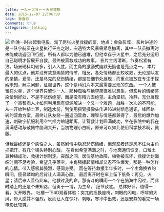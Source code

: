 ```yaml
---
title: 一人一世界－－火星救援
date: 2015-12-07 22:06:08
tags: 看看影
comments: true
categories: talking
---
```

![](http://cdn.monniya.com/the-martian-0.jpg)
昨晚一时兴起看电影，淘了两张火星救援的票，地点：金象影城。
影片讲述的是一队宇航员在火星执行任务之时，突遇特大风暴需紧急撤离，其中一队员撤离时未能成功返回飞行舱，所有人都以为他已遇难，但他幸存于火星中，之后充分运用自己聪明才智展开自救，最终被营救成功的故事。<!--more-->
影片主线清晰，节奏松紧有致。场景硬科幻较多，引人入胜，而主角的激励式幽默无疑也是亮点之一。
本片最大的优点，他并没有故意煽情的情节，相反，各处情绪都比较收敛，无论是队友的亲情，爱情，还是马克的悲伤情绪，都是在细节处展现；而重点被放在专注于探索未知，解决问题，征服世界，这个是科幻片本来最需要呈现的东西。
一个人被留在火星，这个世界只留你一人，那种孤独与绝望简直难以想象，但影片的情绪渲染恰到好处，不是不悲伤绝望，而是没有精力去绝望。主角坚韧，冷静，充分展现了一个高智商人才如何利用现有资源解决一个又一个难题，战胜一次次的不可能，从一开始种植土豆，制造水份，到使用摇臂摄像头传递16进制信息通讯，峰回路转的营救方案，最终让队友绕一圈返回营救，理智与情感都兼得了，最后的爆炸加速，刺破宇航服利用空气推力缩短距离，让营救计划圆满成功，坐在影院中的我在满满感动与敬佩中脑洞大开，当初物理小白啊，原来可以如此使用科学技术啊，佩服。

但我最终还是个感性之人，虽然剧情中隐忍悲伤情绪，但观影者还是忍不住为主角捏把汗，有几个镜头特别心酸。
在看似希望满满之时，与地面通讯恢复，口粮土豆种植成功，救援计划制定。突然之间，居住基地故障，植物被冻坏，救援计划面临时间不足考验，希望几乎落空，主角强撑起情绪却又忍不住爆发，那是一种怎样的心情。带入感极其强烈，感同身受。
而在等待救援半年多时，一个主角换衣的瞬间，瘦骨嶙峋的后背让人满满心酸。
最后离开时在车上留下纸条：再见，火星；请后来人善待此车，他救过我的命。那奋斗的瞬间一个个在脑海中闪过，而此时踏上的还是个未知路，但勇于一博，为生命。
细节致胜。
总体好评，值得一看，大开眼界。
吐槽一下4D观看体验：突兀的摇换座椅，刺眼的闪电，呼啸的大风，带入感并不强烈，反而让人在惊吓，刺眼，寒冷中出戏，还是安静的看完一场电影比较爽。